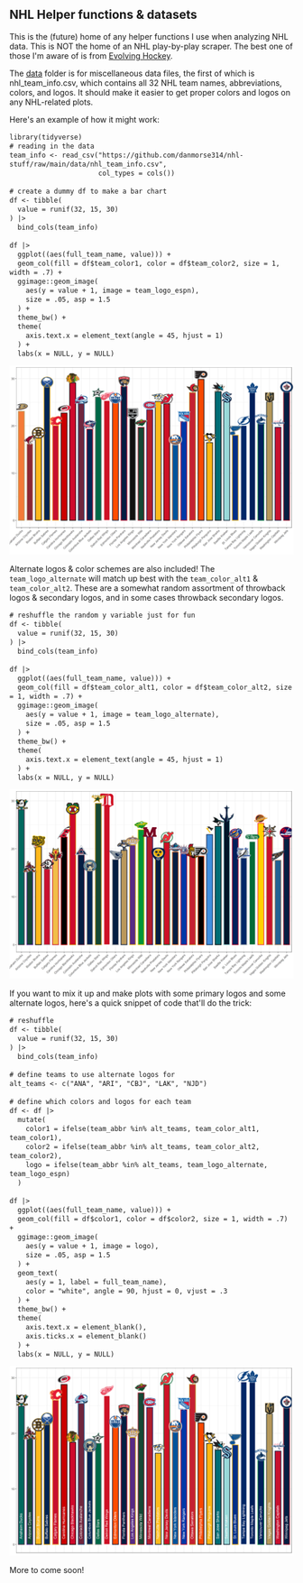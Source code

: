 ## NHL Helper functions & datasets

This is the (future) home of any helper functions I use when analyzing NHL data. This is NOT the home of an NHL play-by-play scraper. The best one of those I'm aware of is from [Evolving Hockey](https://github.com/mhbw/evolving-hockey/blob/master/ALLSCRAPE.R).

The [data](https://github.com/danmorse314/nhl-stuff/tree/main/data) folder is for miscellaneous data files, the first of which is nhl_team_info.csv, which contains all 32 NHL team names, abbreviations, colors, and logos. It should make it easier to get proper colors and logos on any NHL-related plots.

Here's an example of how it might work:

```{r nhl team info example}
library(tidyverse)
# reading in the data
team_info <- read_csv("https://github.com/danmorse314/nhl-stuff/raw/main/data/nhl_team_info.csv",
                      col_types = cols())

# create a dummy df to make a bar chart
df <- tibble(
  value = runif(32, 15, 30)
) |>
  bind_cols(team_info)

df |>
  ggplot((aes(full_team_name, value))) +
  geom_col(fill = df$team_color1, color = df$team_color2, size = 1, width = .7) +
  ggimage::geom_image(
    aes(y = value + 1, image = team_logo_espn),
    size = .05, asp = 1.5
  ) +
  theme_bw() +
  theme(
    axis.text.x = element_text(angle = 45, hjust = 1)
  ) +
  labs(x = NULL, y = NULL)
```
![plot depicting all 32 nhl teams with primary and secondary colors along with primary logos](https://github.com/danmorse314/nhl-stuff/blob/main/figures/color%20plot%20example.png)

Alternate logos & color schemes are also included! The `team_logo_alternate` will match up best with the `team_color_alt1` & `team_color_alt2`. These are a somewhat random assortment of throwback logos & secondary logos, and in some cases throwback secondary logos.

```{r alternate color logo plot}
# reshuffle the random y variable just for fun
df <- tibble(
  value = runif(32, 15, 30)
) |>
  bind_cols(team_info)

df |>
  ggplot((aes(full_team_name, value))) +
  geom_col(fill = df$team_color_alt1, color = df$team_color_alt2, size = 1, width = .7) +
  ggimage::geom_image(
    aes(y = value + 1, image = team_logo_alternate),
    size = .05, asp = 1.5
  ) +
  theme_bw() +
  theme(
    axis.text.x = element_text(angle = 45, hjust = 1)
  ) +
  labs(x = NULL, y = NULL)
```
![plot depicting all 32 nhl teams with alternate logos and matching color schemes](https://github.com/danmorse314/nhl-stuff/blob/main/figures/color%20plot%20example%20alternate.png)

If you want to mix it up and make plots with some primary logos and some alternate logos, here's a quick snippet of code that'll do the trick:

```{r mixed logos}
# reshuffle
df <- tibble(
  value = runif(32, 15, 30)
) |>
  bind_cols(team_info)

# define teams to use alternate logos for
alt_teams <- c("ANA", "ARI", "CBJ", "LAK", "NJD")

# define which colors and logos for each team
df <- df |>
  mutate(
    color1 = ifelse(team_abbr %in% alt_teams, team_color_alt1, team_color1),
    color2 = ifelse(team_abbr %in% alt_teams, team_color_alt2, team_color2),
    logo = ifelse(team_abbr %in% alt_teams, team_logo_alternate, team_logo_espn)
  )

df |>
  ggplot((aes(full_team_name, value))) +
  geom_col(fill = df$color1, color = df$color2, size = 1, width = .7) +
  ggimage::geom_image(
    aes(y = value + 1, image = logo),
    size = .05, asp = 1.5
  ) +
  geom_text(
    aes(y = 1, label = full_team_name),
    color = "white", angle = 90, hjust = 0, vjust = .3
  ) +
  theme_bw() +
  theme(
    axis.text.x = element_blank(),
    axis.ticks.x = element_blank()
  ) +
  labs(x = NULL, y = NULL)
```
![plot depicting all 32 nhl teams with alternate logos and matching color schemes](https://github.com/danmorse314/nhl-stuff/blob/main/figures/color%20plot%20example%20mixed.png)

More to come soon!
